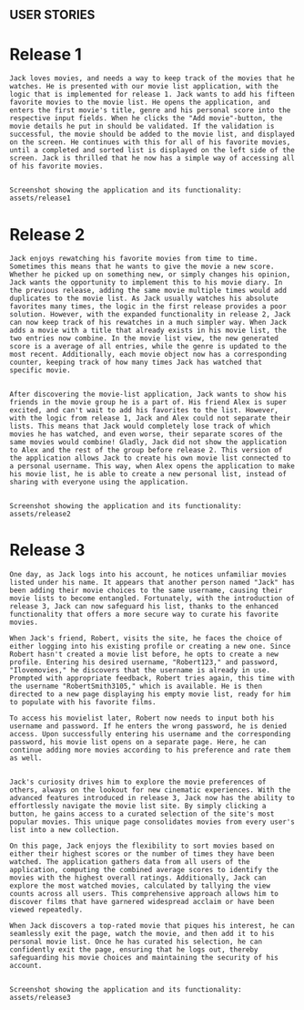 ## USER STORIES

# Release 1
    Jack loves movies, and needs a way to keep track of the movies that he watches. He is presented with our movie list application, with the logic that is implemented for release 1. Jack wants to add his fifteen favorite movies to the movie list. He opens the application, and enters the first movie's title, genre and his personal score into the respective input fields. When he clicks the "Add movie"-button, the movie details he put in should be validated. If the validation is successful, the movie should be added to the movie list, and displayed on the screen. He continues with this for all of his favorite movies, until a completed and sorted list is displayed on the left side of the screen. Jack is thrilled that he now has a simple way of accessing all of his favorite movies.

    
    Screenshot showing the application and its functionality: assets/release1

# Release 2

    Jack enjoys rewatching his favorite movies from time to time. Sometimes this means that he wants to give the movie a new score. Whether he picked up on something new, or simply changes his opinion, Jack wants the opportunity to implement this to his movie diary. In the previous release, adding the same movie multiple times would add duplicates to the movie list. As Jack usually watches his absolute favorites many times, the logic in the first release provides a poor solution. However, with the expanded functionality in release 2, Jack can now keep track of his rewatches in a much simpler way. When Jack adds a movie with a title that already exists in his movie list, the two entries now combine. In the movie list view, the new generated score is a average of all entries, while the genre is updated to the most recent. Additionally, each movie object now has a corresponding counter, keeping track of how many times Jack has watched that specific movie.


    After discovering the movie-list application, Jack wants to show his friends in the movie group he is a part of. His friend Alex is super excited, and can't wait to add his favorites to the list. However, with the logic from release 1, Jack and Alex could not separate their lists. This means that Jack would completely lose track of which movies he has watched, and even worse, their separate scores of the same movies would combine! Gladly, Jack did not show the application to Alex and the rest of the group before release 2. This version of the application allows Jack to create his own movie list connected to a personal username. This way, when Alex opens the application to make his movie list, he is able to create a new personal list, instead of sharing with everyone using the application. 


    Screenshot showing the application and its functionality: assets/release2

# Release 3

    One day, as Jack logs into his account, he notices unfamiliar movies listed under his name. It appears that another person named "Jack" has been adding their movie choices to the same username, causing their movie lists to become entangled. Fortunately, with the introduction of release 3, Jack can now safeguard his list, thanks to the enhanced functionality that offers a more secure way to curate his favorite movies. 
    
    When Jack's friend, Robert, visits the site, he faces the choice of either logging into his existing profile or creating a new one. Since Robert hasn't created a movie list before, he opts to create a new profile. Entering his desired username, "Robert123," and password, "Ilovemovies," he discovers that the username is already in use. Prompted with appropriate feedback, Robert tries again, this time with the username "RobertSmith3105," which is available. He is then directed to a new page displaying his empty movie list, ready for him to populate with his favorite films.

    To access his movielist later, Robert now needs to input both his username and password. If he enters the wrong password, he is denied access. Upon successfully entering his username and the corresponding password, his movie list opens on a separate page. Here, he can continue adding more movies according to his preference and rate them as well.


    Jack's curiosity drives him to explore the movie preferences of others, always on the lookout for new cinematic experiences. With the advanced features introduced in release 3, Jack now has the ability to effortlessly navigate the movie list site. By simply clicking a button, he gains access to a curated selection of the site's most popular movies. This unique page consolidates movies from every user's list into a new collection.

    On this page, Jack enjoys the flexibility to sort movies based on either their highest scores or the number of times they have been watched. The application gathers data from all users of the application, computing the combined average scores to identify the movies with the highest overall ratings. Additionally, Jack can explore the most watched movies, calculated by tallying the view counts across all users. This comprehensive approach allows him to discover films that have garnered widespread acclaim or have been viewed repeatedly.

    When Jack discovers a top-rated movie that piques his interest, he can seamlessly exit the page, watch the movie, and then add it to his personal movie list. Once he has curated his selection, he can confidently exit the page, ensuring that he logs out, thereby safeguarding his movie choices and maintaining the security of his account.


    Screenshot showing the application and its functionality: assets/release3